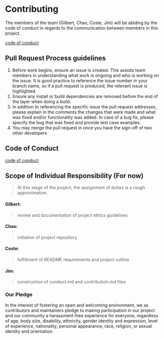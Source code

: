 # Contributing

The members of the team (Gilbert, Chao, Coste, Jim) will be abiding by the code of conduct in regards to the communication between members in this project.   

[code of conduct](https://github.com/UBC-MDS/survey_repo_CJCG/blob/master/CONDUCT.md)


## Pull Request Process guidelines

1. Before work begins, ensure an issue is created. This assists team members in understanding what work is ongoing and who is working on the issue. It is good practice to reference the issue number in your branch name, so if a pull request is produced, the relevant issue is highlighted.
2. Ensure any install or build dependencies are removed before the end of the layer when doing a build.
3. In addition to referencing the specific issue the pull request addresses, please explain in the comments the changes that were made and what was fixed and/or functionality was added. In case of a bug fix, please specify the bug that was fixed and provide test case examples.
4. You may merge the pull request in once you have the sign-off of two other developers

## Code of Conduct

[code of conduct](https://github.com/UBC-MDS/survey_repo_CJCG/blob/master/CONDUCT.md)

## Scope of Individual Responsibility (For now)

> At this stage of the project, the assignment of duties is a rough approximation.

#### Gilbert:

> review and documentation of project ethics guidelines

#### Chao:

> initiation of project repository

#### Coste:

> fulfillment of README requirements and project outline

#### Jim:

> construction of conduct.md and contribution.md files



### Our Pledge

In the interest of fostering an open and welcoming environment, we as
contributors and maintainers pledge to making participation in our project and
our community a harassment-free experience for everyone, regardless of age, body
size, disability, ethnicity, gender identity and expression, level of experience,
nationality, personal appearance, race, religion, or sexual identity and
orientation.
